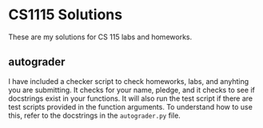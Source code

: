 # CS1115 Solutions

These are my solutions for CS 115 labs and homeworks.

## autograder

I have included a checker script to check homeworks, labs, and anyhting you are submitting. It checks for your name, pledge, and it checks to see if docstrings exist in your functions. It will also run the test script if there are test scripts provided in the function arguments. To understand how to use this, refer to the docstrings in the `autograder.py` file.